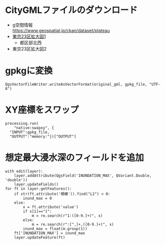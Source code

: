 # CityGMLファイルのダウンロード
- g空間情報<br/>
https://www.geospatial.jp/ckan/dataset/plateau
- <a href="https://www.geospatial.jp/ckan/dataset/plateau-tokyo23ku-citygml-2020/resource/40f54174-7c7d-4f9f-b392-8c8ad585b09b" target="_blank">東京23区拡大図1</a>
  - 都区部北西
- 東京23区拡大図2
# gpkgに変換
```
QgsVectorFileWriter.writeAsVectorFormat(original_gml, gpkg_file, "UTF-8")
```
# XY座標をスワップ
```
processing.run(
	"native:swapxy", {
  "INPUT":gpkg_file,
  "OUTPUT":"memory:"})["OUTPUT"]
```

# 想定最大浸水深のフィールドを追加
```
with edit(layer):
	layer.addAttribute(QgsField('INUNDATION_MAX', QVariant.Double, 'double'))
	layer.updateFields()
for ft in layer.getFeatures():
	if str(ft.attribute('規模')).find("L2") < 0:
		inund_max = 0
	else:
		x = ft.attribute('value')
		if x[1]=="1":
			m = re.search(r"1:([0-9.]+)", x)
		else:
			m = re.search(r":[^,]+,([0-9.]+)", x)
		inund_max = float(m.group(1))
	ft['INUNDATION_MAX'] = inund_max
	layer.updateFeature(ft)
```
